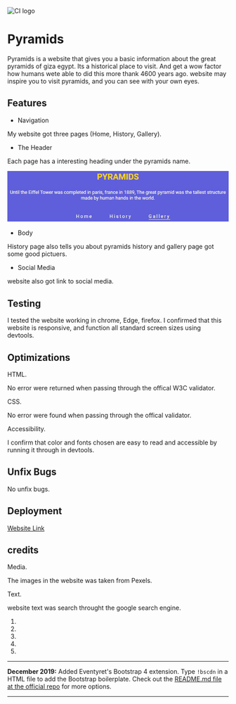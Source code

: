 ![CI logo](https://codeinstitute.s3.amazonaws.com/fullstack/ci_logo_small.png)

# Pyramids
Pyramids is a website that gives you a basic information about the great pyramids of giza egypt. Its a historical place to visit. And get a wow factor how humans wete able to did this more thank 4600 years ago. website may inspire you to visit pyramids, and you can see with your own eyes.

## Features
- Navigation

My website got three pages (Home, History, Gallery).

- The Header

Each page has a interesting heading under the pyramids name.

![CI logo](assets/images/header.jpg)

- Body

History page also tells you about pyramids history and gallery page got some good pictuers.

- Social Media

website also got link to social media.

## Testing

I tested the website working in chrome, Edge, firefox. I  confirmed that this website is responsive, and function all standard screen sizes using devtools.

## Optimizations

HTML.

No error were returned when passing through the offical W3C validator.

CSS.

No error were found when passing through the offical validator.

Accessibility.

I confirm that color and fonts chosen are easy to read and accessible by running it through in devtools.

## Unfix Bugs
No unfix bugs.

## Deployment

[Website Link](https://kamran082.github.io/Pyramids/index.html)

## credits
Media.

The images in the website was taken from Pexels.

Text. 

website text was search throught the google search engine.

1. 
2. 
3. 
4. 
5. 

------

**December 2019:** Added Eventyret's Bootstrap 4 extension. Type `!bscdn` in a HTML file to add the Bootstrap boilerplate. Check out the <a href="https://github.com/Eventyret/vscode-bcdn" target="_blank">README.md file at the official repo</a> for more options.

-----